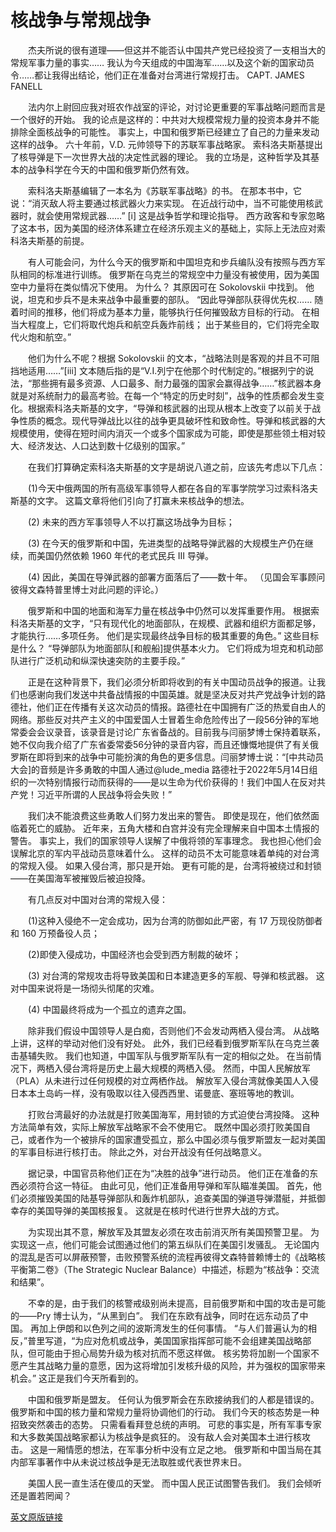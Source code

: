 # 核战争与常规战争

&emsp;&emsp;杰夫所说的很有道理——但这并不能否认中国共产党已经投资了一支相当大的常规军事力量的事实…… 我认为今天组成的中国海军……以及这个新的国家动员令……都让我得出结论，他们正在准备对台湾进行常规打击。
CAPT. JAMES FANELL

&emsp;&emsp;法内尔上尉回应我对班农作战室的评论，对讨论更重要的军事战略问题而言是一个很好的开始。 我的论点是这样的：中共对大规模常规力量的投资本身并不能排除全面核战争的可能性。 事实上，中国和俄罗斯已经建立了自己的力量来发动这样的战争。 六十年前，V.D. 元帅领导下的苏联军事战略家。 索科洛夫斯基提出了核导弹是下一次世界大战的决定性武器的理论。 我的立场是，这种哲学及其基本的战争科学在今天的中国和俄罗斯仍然有效。

&emsp;&emsp;索科洛夫斯基编辑了一本名为《苏联军事战略》的书。 在那本书中，它说：“消灭敌人将主要通过核武器火力来实现。 在近战行动中，当不可能使用核武器时，就会使用常规武器……” [i] 这是战争哲学和理论指导。 西方政客和专家忽略了这本书，因为美国的经济体系建立在经济乐观主义的基础上，实际上无法应对索科洛夫斯基的前提。

&emsp;&emsp;有人可能会问，为什么今天的俄罗斯和中国坦克和步兵编队没有按照与西方军队相同的标准进行训练。 俄罗斯在乌克兰的常规空中力量没有被使用，因为美国空中力量将在类似情况下使用。 为什么？ 其原因可在 Sokolovskii 中找到。 他说，坦克和步兵不是未来战争中最重要的部队。 “因此导弹部队获得优先权…… 随着时间的推移，他们将成为基本力量，能够执行任何摧毁敌方目标的行动。 在相当大程度上，它们将取代炮兵和航空兵轰炸前线； 出于某些目的，它们将完全取代火炮和航空。”

&emsp;&emsp;他们为什么不呢？根据 Sokolovskii 的文本，“战略法则是客观的并且不可阻挡地适用……”[iii] 文本随后指的是“V.I.列宁在他那个时代制定的。”根据列宁的说法，“那些拥有最多资源、人口最多、耐力最强的国家会赢得战争……”核武器本身就是对系统耐力的最高考验。在每一个“特定的历史时刻”，战争的性质都会发生变化。根据索科洛夫斯基的文字，“导弹和核武器的出现从根本上改变了以前关于战争性质的概念。现代导弹战比以往的战争更具破坏性和致命性。导弹和​​核武器的大规模使用，使得在短时间内消灭一个或多个国家成为可能，即使是那些领土相对较大、经济发达、人口达到数十亿级别的国家。”

&emsp;&emsp;在我们打算确定索科洛夫斯基的文字是胡说八道之前，应该先考虑以下几点：

&emsp;&emsp;(1)今天中俄两国的所有高级军事领导人都在各自的军事学院学习过索科洛夫斯基的文字。 这篇文章将他们引向了打赢未来核战争的想法。 

&emsp;&emsp;(2) 未来的西方军事领导人不以打赢这场战争为目标； 

&emsp;&emsp;(3) 在今天的俄罗斯和中国，先进类型的战略导弹武器的大规模生产仍在继续，而美国仍然依赖 1960 年代的老式民兵 III 导弹。 

&emsp;&emsp;(4) 因此，美国在导弹武器的部署方面落后了——数十年。 （见国会军事顾问彼得文森特普里博士对此问题的评论。）

&emsp;&emsp;俄罗斯和中国的地面和海军力量在核战争中仍然可以发挥重要作用。 根据索科洛夫斯基的文字，“只有现代化的地面部队，在规模、武器和组织方面都足够，才能执行……多项任务。 他们是实现最终战争目标的极其重要的角色。” 这些目标是什么？ “导弹部队为地面部队[和舰船]提供基本火力。 它们将成为坦克和机动部队进行广泛机动和纵深快速突防的主要手段。”

&emsp;&emsp;正是在这种背景下，我们必须分析即将收到的有关中国动员战争的报道。让我们也感谢向我们发送中共备战情报的中国英雄。就是坚决反对共产党战争计划的路德社，他们正在传播有关这次动员的情报。路德社在中国拥有广泛的热爱自由人的网络。那些反对共产主义的中国爱国人士冒着生命危险传出了一段56分钟的军地常委会会议录音，该录音是讨论广东省备战的。目前我与闫丽梦博士保持着联系，她不仅向我介绍了广东省委常委56分钟的录音内容，而且还慷慨地提供了有关俄罗斯在即将到来的战争中可能扮演的角色的更多信息。闫丽梦博士说：“[中共动员大会]的音频是许多勇敢的中国人通过@lude_media 路德社于2022年5月14日组织的一次特别情报行动而获得的——是以生命为代价获得的！我们中国人在反对共产党！习近平所谓的人民战争将会失败！”

&emsp;&emsp;我们决不能浪费这些勇敢人们努力发出来的警告。 即使是现在，他们依然面临着死亡的威胁。 近年来，五角大楼和白宫并没有完全理解来自中国本土情报的警告。 事实上，我们的国家领导人误解了中俄将领的军事理念。 我也担心他们会误解北京的军内平战动员意味着什么。 这样的动员不太可能意味着单纯的对台湾的常规入侵。 如果入侵台湾，那只是开始。 更有可能的是，台湾将被绕过和封锁——在美国海军被摧毁后被迫投降。

&emsp;&emsp;有几点反对中国对台湾的常规入侵：

&emsp;&emsp;(1)这种入侵绝不一定会成功，因为台湾的防御如此严密，有 17 万现役防御者和 160 万预备役人员；

&emsp;&emsp;(2)即使入侵成功，中国经济也会受到西方制裁的破坏；

&emsp;&emsp;(3) 对台湾的常规攻击将导致美国和日本建造更多的军舰、导弹和核武器。 这对中国来说将是一场彻头彻尾的灾难。 

&emsp;&emsp;(4) 中国最终将成为一个孤立的遗弃之国。

&emsp;&emsp;除非我们假设中国领导人是白痴，否则他们不会发动两栖入侵台湾。 从战略上讲，这样的举动对他们没有好处。 此外，我们已经看到俄罗斯军队在乌克兰袭击基辅失败。 我们也知道，中国军队与俄罗斯军队有一定的相似之处。 在当前情况下，两栖入侵台湾将是历史上最大规模的两栖入侵。 然而，中国人民解放军（PLA）从未进行过任何规模的对立两栖作战。 解放军入侵台湾就像美国人入侵日本本土岛屿一样，没有吸取以往入侵西西里、诺曼底、塞班等地的教训。

&emsp;&emsp;打败台湾最好的办法就是打败美国海军，用封锁的方式迫使台湾投降。 这种方法简单有效，实际上解放军战略家不会不使用它。 既然中国必须打败美国自己，或者作为一个被排斥的国家遭受孤立，那么中国必须与俄罗斯盟友一起对美国的军事目标进行核打击。 除此之外，对台开战没有任何战略意义。

&emsp;&emsp;据记录，中国官员称他们正在为“决胜的战争”进行动员。 他们正在准备的东西必须符合这一特征。 由此可见，他们正准备用导弹和军队瞄准美国。 首先，他们必须摧毁美国的陆基导弹部队和轰炸机部队，追查美国的弹道导弹潜艇，并抵御幸存的美国导弹的美国核报复。 这就是在核时代进行世界大战的方式。

&emsp;&emsp;为实现出其不意，解放军及其盟友必须在攻击前消灭所有美国预警卫星。 为实现这一点，他们可能会试图通过他们的第五纵队们在美国引发骚乱。 无论国内的混乱是否可以屏蔽预警，击败预警系统的流程再彼得文森特普赖博士的《战略核平衡第二卷》（The Strategic Nuclear Balance）中描述，标题为“核战争：交流和结果”。

&emsp;&emsp;不幸的是，由于我们的核警戒级别尚未提高，目前俄罗斯和中国的攻击是可能的——Pry 博士认为，“从黑到白”。 我们在东欧有战争，同时在远东动员了中国。 再加上伊朗和以色列之间的波斯湾发生的任何事情。 “与人们普遍认为的相反，”普里写道，“为应对危机或战争，美国国家指挥部可能不会组建美国战略部队，但可能由于担心局势升级为核对抗而不愿这样做。 核劣势将加剧一个国家不愿产生其战略力量的意愿，因为这将增加引发核升级的风险，并为强权的国家带来机会。” 这正是我们今天所看到的。

&emsp;&emsp;中国和俄罗斯是盟友。 任何认为俄罗斯会在东欧接纳我们的人都是错误的。 俄罗斯和中国的核力量和常规力量将协调他们的行动。 我们今天的核态势是一种招致突然袭击的态势。 只需看看拜登总统的声明。 可悲的事实是，所有军事专家和大多数美国战略家都认为核战争是疯狂的。 没有敌人会对美国本土进行核攻击。 这是一厢情愿的想法，在军事分析中没有立足之地。 俄罗斯和中国当局在其内部军事著作中从未说过核战争是无法取胜或代表世界末日。

&emsp;&emsp;美国人民一直生活在傻瓜的天堂。 而中国人民正试图警告我们。 我们会倾听还是置若罔闻？

[英文原版链接](https://jrnyquist.blog/2022/05/31/nuclear-vs-conventional-war/)